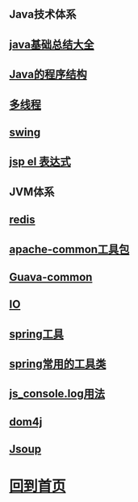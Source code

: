

## **Java技术体系**

## [java基础总结大全](java基础总结大全.md)

## [Java的程序结构](programStructure.md)

## [多线程](./多线程/index.md)

## [swing](./swing/index.md)

## [jsp el 表达式](./jsp/index.md)


## JVM体系

## [redis](./redis/redis.md)
## [apache-common工具包](./tool/apache-common工具包.md)
## [Guava-common](./tool/Guava-common.md)
## [IO](./tool/IO.md)
## [spring工具](./tool/spring工具.md)
## [spring常用的工具类](./tool/spring常用的工具类.md)
## [js_console.log用法](./tool/js_console.log用法.md)
## [dom4j](./tool/dom4j.md)
## [Jsoup](./tool/jsoup.md)


# [回到首页](../README.md)